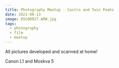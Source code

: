 ```yaml
---
title: Photography Meetup - Castro and Twin Peaks
date: 2021-08-13
image: DSC00927.ARW.jpg
tags:
  - photography
  - film
  - meetup
---
```



All pictures developed and scanned at home!

<v-img src="DSC00809.ARW.jpg" alt="bar" :dirp="dir"></v-img>
<!--<v-img src="DSC00930.ARW.jpg" alt="bar" :dirp="dir"></v-img>-->
<v-img src="pos_DSC01049 edited.jpg" alt="bar" :dirp="dir"></v-img>
<v-img src="DSC00933.ARW.jpg" alt="bar" :dirp="dir"></v-img>
<v-img src="DSC00932.ARW.jpg" alt="bar" :dirp="dir"></v-img>
<v-img src="DSC00788.ARW.jpg" alt="bar" :dirp="dir"></v-img>
<v-img src="DSC00927.ARW.jpg" alt="bar" :dirp="dir"></v-img>

<v-img src="DSC00920.ARW.jpg" alt="bar" :dirp="dir"></v-img>
<v-img src="DSC00921.ARW.jpg" alt="bar" :dirp="dir"></v-img>

<!--<v-img src="DSC00810.ARW.jpg" alt="bar" :dirp="dir"></v-img>-->
<v-img src="DSC00915.ARW.jpg" alt="bar" :dirp="dir"></v-img>
<v-img src="DSC00805.ARW.jpg" alt="bar" :dirp="dir"></v-img>
<v-img src="DSC00922.ARW.jpg" alt="bar" :dirp="dir"></v-img>
<!--<v-img src="DSC00806.ARW.jpg" alt="bar" :dirp="dir"></v-img>-->
<v-img src="pos_DSC01044.jpg" alt="bar" :dirp="dir"></v-img>
<!--<v-img src="DSC00803.ARW.jpg" alt="bar" :dirp="dir"></v-img>-->
<!--<v-img src="DSC00804.ARW.jpg" alt="bar" :dirp="dir"></v-img>-->
<v-img src="DSC00789.ARW.jpg" alt="bar" :dirp="dir"></v-img>
<!-- <v-img src="DSC00797.ARW.jpg" alt="bar" :dirp="dir"></v-img> -->

<v-img src="pos_DSC01046.jpg" alt="bar" :dirp="dir"></v-img>

Canon L1 and Moskva 5


